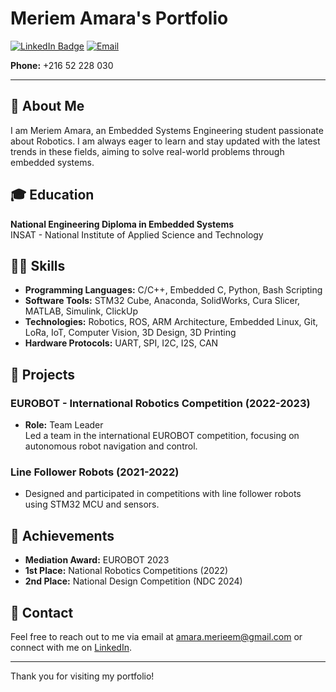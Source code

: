 # Meriem Amara's Portfolio

[![LinkedIn Badge](https://img.shields.io/badge/LinkedIn-Profile-blue)](https://linkedin.com/in/meriem-amara)
[![Email](https://img.shields.io/badge/Email-amara.merieem%40gmail.com-informational)](mailto:amara.merieem@gmail.com)

**Phone:** +216 52 228 030

---

## 👋 About Me
I am Meriem Amara, an Embedded Systems Engineering student passionate about Robotics. I am always eager to learn and stay updated with the latest trends in these fields, aiming to solve real-world problems through embedded systems.


## 🎓 Education
**National Engineering Diploma in Embedded Systems**  
INSAT - National Institute of Applied Science and Technology  

## 🧑‍💻 Skills
- **Programming Languages:** C/C++, Embedded C, Python, Bash Scripting
- **Software Tools:** STM32 Cube, Anaconda, SolidWorks, Cura Slicer, MATLAB, Simulink, ClickUp
- **Technologies:** Robotics, ROS, ARM Architecture, Embedded Linux, Git, LoRa, IoT, Computer Vision, 3D Design, 3D Printing
- **Hardware Protocols:** UART, SPI, I2C, I2S, CAN

## 🚀 Projects

### EUROBOT - International Robotics Competition (2022-2023)
- **Role:** Team Leader  
  Led a team in the international EUROBOT competition, focusing on autonomous robot navigation and control.

### Line Follower Robots (2021-2022)
- Designed and participated in competitions with line follower robots using STM32 MCU and sensors.


## 🌟 Achievements
- **Mediation Award:** EUROBOT 2023
- **1st Place:** National Robotics Competitions (2022)
- **2nd Place:** National Design Competition (NDC 2024)

## 🤝 Contact
Feel free to reach out to me via email at [amara.merieem@gmail.com](mailto:amara.merieem@gmail.com) or connect with me on [LinkedIn](https://linkedin.com/in/meriem-amara).

---

Thank you for visiting my portfolio!

